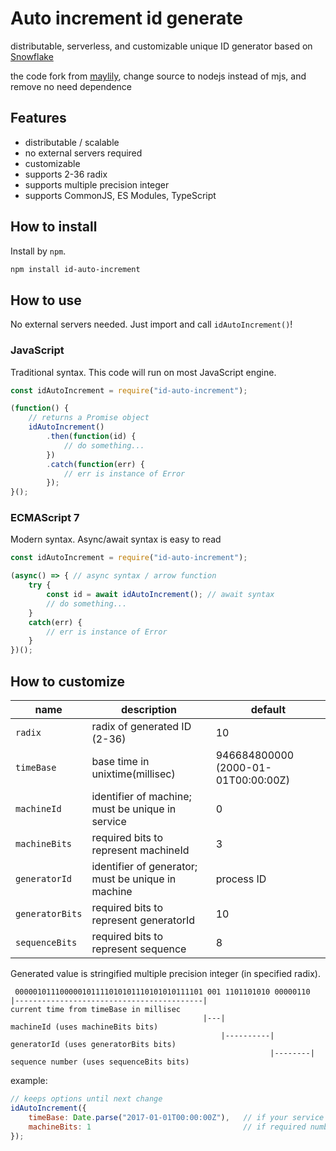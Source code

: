 # Auto increment id generate


distributable, serverless, and customizable unique ID generator based on [Snowflake](https://github.com/twitter/snowflake/tree/snowflake-2010/)

the code fork from [maylily](https://github.com/shimataro/maylily), change source to nodejs instead of mjs, and remove no need dependence

## Features

* distributable / scalable
* no external servers required
* customizable
* supports 2-36 radix
* supports multiple precision integer
* supports CommonJS, ES Modules, TypeScript

## How to install

Install by `npm`.

```bash
npm install id-auto-increment
```

## How to use

No external servers needed.
Just import and call `idAutoIncrement()`!

### JavaScript

Traditional syntax.
This code will run on most JavaScript engine.

```javascript
const idAutoIncrement = require("id-auto-increment");

(function() {
    // returns a Promise object
    idAutoIncrement()
        .then(function(id) {
            // do something...
        })
        .catch(function(err) {
            // err is instance of Error
        });
}();
```

### ECMAScript 7

Modern syntax.
Async/await syntax is easy to read

```javascript
const idAutoIncrement = require("id-auto-increment");

(async() => { // async syntax / arrow function
    try {
        const id = await idAutoIncrement(); // await syntax
        // do something...
    }
    catch(err) {
        // err is instance of Error
    }
})();
```


## How to customize

| name | description | default |
|------|-------------|---------|
| `radix` | radix of generated ID (2-36) | 10 |
| `timeBase` | base time in unixtime(millisec) | 946684800000 (2000-01-01T00:00:00Z) |
| `machineId` | identifier of machine; must be unique in service | 0 |
| `machineBits` | required bits to represent machineId | 3 |
| `generatorId` | identifier of generator; must be unique in machine | process ID |
| `generatorBits` | required bits to represent generatorId | 10 |
| `sequenceBits` | required bits to represent sequence | 8 |

Generated value is stringified multiple precision integer (in specified radix).

```
 000001011100000101111010101110101010111101 001 1101101010 00000110
|------------------------------------------|                         current time from timeBase in millisec
                                           |---|                     machineId (uses machineBits bits)
                                               |----------|          generatorId (uses generatorBits bits)
                                                          |--------| sequence number (uses sequenceBits bits)
```

example:

```javascript
// keeps options until next change
idAutoIncrement({
    timeBase: Date.parse("2017-01-01T00:00:00Z"),   // if your service starts in 2017, this is enough.
    machineBits: 1                                  // if required number machines are up to 2, this is enough.
});
```

